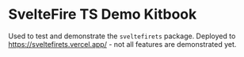# SvelteFire TS Demo Kitbook

Used to test and demonstrate the `sveltefirets` package. Deployed to https://sveltefirets.vercel.app/ - not all features are demonstrated yet.